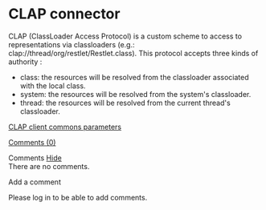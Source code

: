 CLAP connector
==============

CLAP (ClassLoader Access Protocol) is a custom scheme to access to
representations via classloaders (e.g.:
clap://thread/org/restlet/Restlet.class). This protocol accepts three
kinds of authority :

-   class: the resources will be resolved from the classloader
    associated with the local class.
-   system: the resources will be resolved from the system's
    classloader.
-   thread: the resources will be resolved from the current thread's
    classloader.

[CLAP client commons
parameters](http://web.archive.org/web/20120120203405/http://www.restlet.org/documentation/2.0/jse/engine/index.html?org/restlet/engine/local/ClapClientHelper.html)

[Comments
(0)](http://web.archive.org/web/20120120203405/http://wiki.restlet.org/docs_2.1/13-restlet/27-restlet/48-restlet/86-restlet/88-restlet.html#)

Comments
[Hide](http://web.archive.org/web/20120120203405/http://wiki.restlet.org/docs_2.1/13-restlet/27-restlet/48-restlet/86-restlet/88-restlet.html#)
\
There are no comments.

Add a comment

Please log in to be able to add comments.
